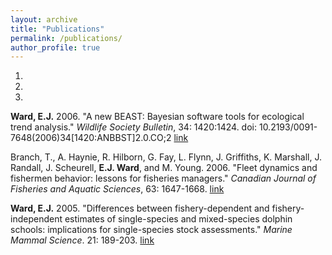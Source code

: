 ```yaml
---
layout: archive
title: "Publications"
permalink: /publications/
author_profile: true
---
```


1.
2.
3. 

<b>Ward, E.J.</b> 2006. &quot;A new BEAST: Bayesian software tools for ecological trend analysis.&quot; <i>Wildlife Society Bulletin</i>, 34: 1420:1424. doi: 10.2193/0091-7648(2006)34[1420:ANBBST]2.0.CO;2 [link](http://onlinelibrary.wiley.com/doi/10.2193/0091-7648(2006)34%5B1420:ANBBST%5D2.0.CO;2/abstract)

Branch, T., A. Haynie, R. Hilborn, G. Fay, L. Flynn, J. Griffiths, K. Marshall, J. Randall, J. Scheurell, <b>E.J. Ward</b>, and M. Young. 2006. &quot;Fleet dynamics and fishermen behavior: lessons for fisheries managers.&quot; <i>Canadian Journal of Fisheries and Aquatic Sciences</i>, 63: 1647-1668. [link](http://www.nrcresearchpress.com/doi/abs/10.1139/f06-072#.WZJr0FqGMcg)

<b>Ward, E.J.</b> 2005. &quot;Differences between fishery-dependent and fishery-independent estimates of single-species and mixed-species dolphin schools: implications for single-species stock assessments.&quot; <i>Marine Mammal Science</i>. 21: 189-203. [link](http://onlinelibrary.wiley.com/doi/10.1111/j.1748-7692.2005.tb01223.x/abstract)
